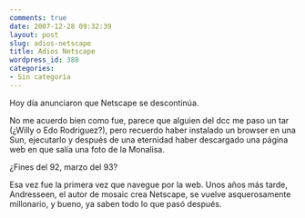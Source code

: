 ```yaml
---
comments: true
date: 2007-12-28 09:32:39
layout: post
slug: adios-netscape
title: Adios Netscape
wordpress_id: 388
categories:
- Sin categoría
---
```


Hoy día anunciaron que Netscape se descontinúa.

No me acuerdo bien como fue, parece que alguien del dcc me paso un tar (¿Willy o Edo Rodriguez?), pero recuerdo haber instalado un browser en una Sun, ejecutarlo y después de una eternidad haber descargado una página web en que salía una foto de la Monalisa.

¿Fines del 92, marzo del 93?

Esa vez fue la primera vez que navegue por la web. Unos años más tarde, Andresseen, el autor de mosaic crea Netscape, se vuelve asquerosamente millonario, y bueno, ya saben todo lo que pasó después.



